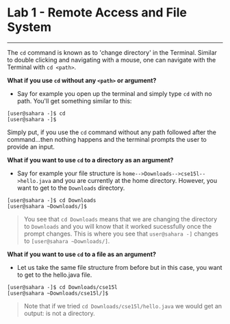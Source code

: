 # Lab 1 - Remote Access and File System
---
The `cd` command is known as to 'change directory' in the Terminal. Similar to double clicking and navigating with a mouse, one can navigate with the Terminal with `cd <path>`. 

**What if you use `cd` without any `<path>` or argument?**
- Say for example you open up the terminal and simply type `cd` with no path. You'll get something similar to this:
```
[user@sahara -]$ cd
[user@sahara -]$
```
Simply put, if you use the `cd` command without any path followed after the command...then nothing happens and the terminal prompts the user to provide an input.


**What if you want to use `cd` to a directory as an argument?**
- Say for example your file structure is `home-->Downloads-->cse15l-->hello.java` and you are currently at the home directory. However, you want to get to the `Downloads` directory.
```
[user@sahara -]$ cd Downloads
[user@sahara ~Downloads/]$
```
> You see that `cd Downloads` means that we are changing the directory to `Downloads` and you will know that it worked sucessfully once the prompt changes. This is where you see that `user@sahara -]` changes to `[user@sahara ~Downloads/]`.

**What if you want to use `cd` to a file as an argument?**
- Let us take the same file structure from before but in this case, you want to get to the hello.java file.
```
[user@sahara -]$ cd Downloads/cse15l
[user@sahara ~Downloads/cse15l/]$
```
> Note that if we tried `cd Downloads/cse15l/hello.java` we would get an output: <FileName> is not a directory.
